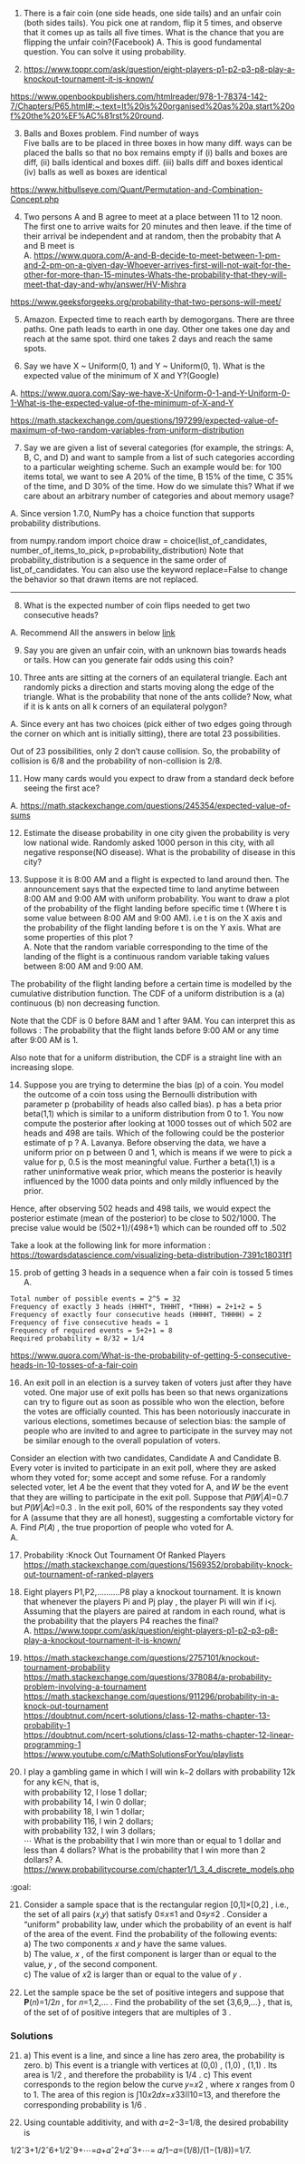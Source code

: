 
1. There is a fair coin (one side heads, one side tails) and an unfair coin (both sides tails). You pick one at random, flip it 5 times, and observe that it comes up as tails all five times. What is the chance that you are flipping the unfair coin?(Facebook)
A.  This is good fundamental question. You can solve it using probability.


2. https://www.toppr.com/ask/question/eight-players-p1-p2-p3-p8-play-a-knockout-tournament-it-is-known/

https://www.openbookpublishers.com/htmlreader/978-1-78374-142-7/Chapters/P65.html#:~:text=It%20is%20organised%20as%20a,start%20of%20the%20%EF%AC%81rst%20round.

3. Balls and Boxes problem. Find number of  ways  
Five balls are to be placed in three boxes in how many diff. ways can be placed the balls so that no box remains empty if (i) balls and boxes are diff, (ii) balls identical and boxes diff. (iii) balls diff and boxes identical (iv) balls as well as boxes are identical  

https://www.hitbullseye.com/Quant/Permutation-and-Combination-Concept.php

4. Two persons A and B agree to meet at a place between 11 to 12 noon. The first one to arrive waits for 20 minutes and then leave. if the time of their arrival be independent and at random, then the probabity that A and B meet is  
A. https://www.quora.com/A-and-B-decide-to-meet-between-1-pm-and-2-pm-on-a-given-day-Whoever-arrives-first-will-not-wait-for-the-other-for-more-than-15-minutes-Whats-the-probability-that-they-will-meet-that-day-and-why/answer/HV-Mishra

https://www.geeksforgeeks.org/probability-that-two-persons-will-meet/


5. Amazon. Expected time to reach earth by demogorgans. There are three paths. One path leads to earth in one day. Other one takes one day and reach at the same spot. third one takes 2 days and reach the same spots.


6. Say we have X ~ Uniform(0, 1) and Y ~ Uniform(0, 1). What is the expected value of the minimum of X and Y?(Google)

A. https://www.quora.com/Say-we-have-X-Uniform-0-1-and-Y-Uniform-0-1-What-is-the-expected-value-of-the-minimum-of-X-and-Y

https://math.stackexchange.com/questions/197299/expected-value-of-maximum-of-two-random-variables-from-uniform-distribution

7. Say we are given a list of several categories (for example, the strings: A, B, C, and D) and want to sample from a list of such categories according to a particular weighting scheme. Such an example would be: for 100 items total, we want to see A 20% of the time, B 15% of the time, C 35% of the time, and D 30% of the time. How do we simulate this? What if we care about an arbitrary number of categories and about memory usage?

A. Since version 1.7.0, NumPy has a choice function that supports probability distributions.

from numpy.random import choice
draw = choice(list_of_candidates, number_of_items_to_pick,
              p=probability_distribution)
Note that probability_distribution is a sequence in the same order of list_of_candidates. You can also use the keyword replace=False to change the behavior so that drawn items are not replaced.

---
8. What is the expected number of coin flips needed to get two consecutive heads?

A. Recommend All the answers in below
[link](https://www.quora.com/What-is-the-expected-number-of-coin-flips-until-you-get-two-heads-in-a-row) 

9. Say you are given an unfair coin, with an unknown bias towards heads or tails. How can you generate fair odds using this coin?

10. Three ants are sitting at the corners of an equilateral triangle. Each ant randomly picks a direction and starts moving along the edge of the triangle. What is the probability that none of the ants collide? Now, what if it is k ants on all k corners of an equilateral polygon?

A. Since every ant has two choices (pick either of two edges going through the corner on which ant is initially sitting), there are total 23 possibilities.

Out of 23 possibilities, only 2 don’t cause collision. So, the probability of collision is 6/8 and the probability of non-collision is 2/8.

11. How many cards would you expect to draw from a standard deck before seeing the first ace?

A. https://math.stackexchange.com/questions/245354/expected-value-of-sums


12. Estimate the disease probability in one city given the probability is very low national wide. Randomly asked 1000 person in this city, with all negative response(NO disease). What is the probability of disease in this city?   

13. Suppose it is 8:00 AM and a flight is expected to land around then. The announcement says that the expected time to land anytime between 8:00 AM and 9:00 AM with uniform probability. You want to draw a plot of the probability of the flight landing before specific time t (Where t is some value between 8:00 AM and 9:00 AM). i.e t is on the X axis and the probability of the flight landing before t is on the Y axis.
What are some properties of this plot ?  
A. Note that the random variable corresponding to the time of the landing of the flight is a continuous random variable taking values between 8:00 AM and 9:00 AM.

The probability of the flight landing before a certain time is modelled by the cumulative distribution function. The CDF of a uniform distribution is a (a) continuous (b) non decreasing function.

Note that the CDF is 0 before 8AM and 1 after 9AM. You can interpret this as follows : The probability that the flight lands before 9:00 AM or any time after 9:00 AM is 1.

Also note that for a uniform distribution, the CDF is a straight line with an increasing slope.


14. Suppose you are trying to determine the bias (p) of a coin. You model the outcome of a coin toss using the Bernoulli distribution with parameter p (probability of heads also called bias). p has a beta prior beta(1,1) which is similar to a uniform distribution from 0 to 1. You now compute the posterior after looking at 1000 tosses out of which 502 are heads and 498 are tails. Which of the following could be the posterior estimate of p ?
A. Lavanya. Before observing the data, we have a uniform prior on p between 0 and 1, which is means if we were to pick a value for p, 0.5 is the most meaningful value. Further a beta(1,1) is a rather uninformative weak prior, which means the posterior is heavily influenced by the 1000 data points and only mildly influenced by the prior.

Hence, after observing 502 heads and 498 tails, we would expect the posterior estimate (mean of the posterior) to be close to 502/1000. The precise value would be (502+1)/(498+1) which can be rounded off to .502

Take a look at the following link for more information : https://towardsdatascience.com/visualizing-beta-distribution-7391c18031f1


15. prob of getting 3 heads in a sequence when a fair coin is tossed 5 times  
A. 
```
Total number of possible events = 2^5 = 32
Frequency of exactly 3 heads (HHHT*, THHHT, *THHH) = 2+1+2 = 5
Frequency of exactly four consecutive heads (HHHHT, THHHH) = 2
Frequency of five consecutive heads = 1
Frequency of required events = 5+2+1 = 8
Required probability = 8/32 = 1/4
```
https://www.quora.com/What-is-the-probability-of-getting-5-consecutive-heads-in-10-tosses-of-a-fair-coin

16. An exit poll in an election is a survey taken of voters just after they have voted. One major use of exit polls has been so that news organizations can try to figure out as soon as possible who won the election, before the votes are officially counted. This has been notoriously inaccurate in various elections, sometimes because of selection bias: the sample of people who are invited to and agree to participate in the survey may not be similar enough to the overall population of voters.

Consider an election with two candidates, Candidate A and Candidate B. Every voter is invited to participate in an exit poll, where they are asked whom they voted for; some accept and some refuse. For a randomly selected voter, let  𝐴  be the event that they voted for A, and  𝑊  be the event that they are willing to participate in the exit poll. Suppose that  𝑃(𝑊|𝐴)=0.7  but  𝑃(𝑊|𝐴𝑐)=0.3 . In the exit poll,  60%  of the respondents say they voted for A (assume that they are all honest), suggesting a comfortable victory for A. Find  𝑃(𝐴) , the true proportion of people who voted for A.  
A. 

17. Probability :Knock Out Tournament Of Ranked Players  
https://math.stackexchange.com/questions/1569352/probability-knock-out-tournament-of-ranked-players   

18. Eight players P1,P2,..........P8 play a knockout tournament. It is known that whenever the players Pi and Pj play , the player Pi will win if i<j.
Assuming that the players are paired at random in each round, what is the probability that the players P4 reaches the final?  
A. https://www.toppr.com/ask/question/eight-players-p1-p2-p3-p8-play-a-knockout-tournament-it-is-known/


19. https://math.stackexchange.com/questions/2757101/knockout-tournament-probability
https://math.stackexchange.com/questions/378084/a-probability-problem-involving-a-tournament
https://math.stackexchange.com/questions/911296/probability-in-a-knock-out-tournament  
https://doubtnut.com/ncert-solutions/class-12-maths-chapter-13-probability-1   
https://doubtnut.com/ncert-solutions/class-12-maths-chapter-12-linear-programming-1  
https://www.youtube.com/c/MathSolutionsForYou/playlists

20. I play a gambling game in which I will win k−2 dollars with probability 12k for any k∈ℕ, that is,  
with probability 12, I lose 1 dollar;  
with probability 14, I win 0 dollar;  
with probability 18, I win 1 dollar;  
with probability 116, I win 2 dollars;  
with probability 132, I win 3 dollars;  
⋯
What is the probability that I win more than or equal to 1 dollar and less than 4 dollars? What is the probability that I win more than 2 dollars?
A. https://www.probabilitycourse.com/chapter1/1_3_4_discrete_models.php

:goal:

21. Consider a sample space that is the rectangular region  [0,1]×[0,2] , i.e., the set of all pairs  (𝑥,𝑦)  that satisfy  0≤𝑥≤1  and  0≤𝑦≤2 . Consider a “uniform" probability law, under which the probability of an event is half of the area of the event. Find the probability of the following events:  
a) The two components  𝑥  and  𝑦  have the same values.  
b) The value,  𝑥 , of the first component is larger than or equal to the value,  𝑦 , of the second component.   
c) The value of  𝑥2  is larger than or equal to the value of  𝑦 .

22. Let the sample space be the set of positive integers and suppose that  𝐏(𝑛)=1/2𝑛 , for  𝑛=1,2,… . Find the probability of the set  {3,6,9,…} , that is, of the set of of positive integers that are multiples of  3 .

### Solutions

21. a) This event is a line, and since a line has zero area, the probability is zero.
b) This event is a triangle with vertices at  (0,0) ,  (1,0) ,  (1,1) . Its area is  1/2 , and therefore the probability is  1/4 .
c) This event corresponds to the region below the curve  𝑦=𝑥2 , where  𝑥  ranges from 0 to 1. The area of this region is
∫10𝑥2𝑑𝑥=𝑥33∣∣∣10=13, 
and therefore the corresponding probability is  1/6 .

22. Using countable additivity, and with 𝛼=2−3=1/8, the desired probability is

1/2ˆ3+1/2ˆ6+1/2ˆ9+⋯=𝛼+𝛼ˆ2+𝛼ˆ3+⋯= 𝛼/1−𝛼=(1/8)/(1−(1/8))=1/7.

